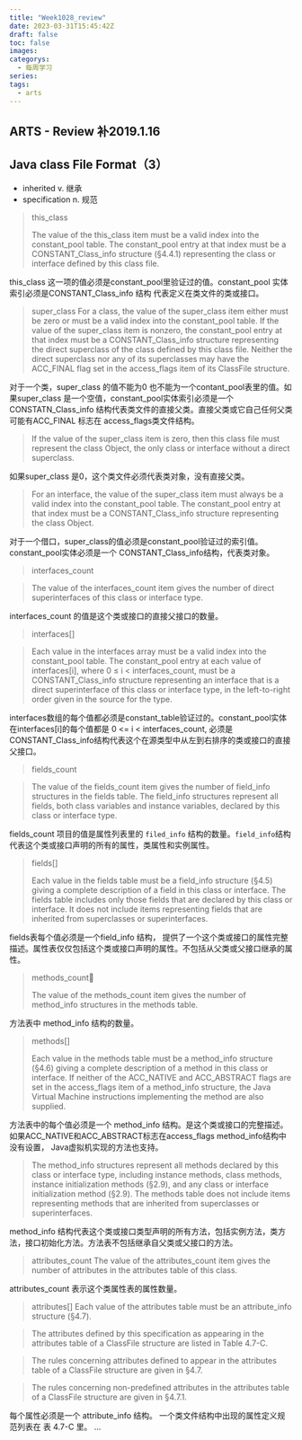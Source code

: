 ```yaml
---
title: "Week1028_review"
date: 2023-03-31T15:45:42Z
draft: false 
toc: false
images:
categorys:
  - 每周学习
series:
tags:
  - arts 
---
```


## ARTS - Review 补2019.1.16
## Java class File Format（3）

* inherited v. 继承
* specification n. 规范


>this_class
>
>The value of the this_class item must be a valid index into the constant_pool table. The constant_pool entry at that index must be a CONSTANT_Class_info structure (§4.4.1) representing the class or interface defined by this class file.
>

this_class 这一项的值必须是constant_pool里验证过的值。constant_pool 实体索引必须是CONSTANT_Class_info 结构 代表定义在类文件的类或接口。

>super_class
For a class, the value of the super_class item either must be zero or must be a valid index into the constant_pool table. If the value of the super_class item is nonzero, the constant_pool entry at that index must be a CONSTANT_Class_info structure representing the direct superclass of the class defined by this class file. Neither the direct superclass nor any of its superclasses may have the ACC_FINAL flag set in the access_flags item of its ClassFile structure.

对于一个类，super_class 的值不能为0 也不能为一个contant_pool表里的值。如果super_class 是一个空值，constant_pool实体索引必须是一个CONSTATN_Class_info 结构代表类文件的直接父类。直接父类或它自己任何父类可能有ACC_FINAL 标志在 access_flags类文件结构。

>If the value of the super_class item is zero, then this class file must represent the class Object, the only class or interface without a direct superclass.

如果super_class 是0，这个类文件必须代表类对象，没有直接父类。

> For an interface, the value of the super_class item must always be a valid index into the constant_pool table. The constant_pool entry at that index must be a CONSTANT_Class_info structure representing the class Object.
> 

对于一个借口，super_class的值必须是constant_pool验证过的索引值。constant_pool实体必须是一个 CONSTANT_Class_info结构，代表类对象。

> interfaces_count

>The value of the interfaces_count item gives the number of direct superinterfaces of this class or interface type.

interfaces_count 的值是这个类或接口的直接父接口的数量。


> interfaces[]

>Each value in the interfaces array must be a valid index into the constant_pool table. The constant_pool entry at each value of interfaces[i], where 0 ≤ i < interfaces_count, must be a CONSTANT_Class_info structure representing an interface that is a direct superinterface of this class or interface type, in the left-to-right order given in the source for the type.

interfaces数组的每个值都必须是constant_table验证过的。constant_pool实体在interfaces[i]的每个值都是  0 <= i < interfaces_count, 必须是CONSTANT_Class_info结构代表这个在源类型中从左到右排序的类或接口的直接父接口。


> fields_count

> The value of the fields_count item gives the number of field_info structures in the fields table. The field_info structures represent all fields, both class variables and instance variables, declared by this class or interface type.

fields_count 项目的值是属性列表里的 ```filed_info``` 结构的数量。```field_info```结构代表这个类或接口声明的所有的属性，类属性和实例属性。



> fields[]
>
>Each value in the fields table must be a field_info structure (§4.5) giving a complete description of a field in this class or interface. The fields table includes only those fields that are declared by this class or interface. It does not include items representing fields that are inherited from superclasses or superinterfaces.

fields表每个值必须是一个field_info 结构， 提供了一个这个类或接口的属性完整描述。属性表仅仅包括这个类或接口声明的属性。不包括从父类或父接口继承的属性。

> methods_count
>
>The value of the methods_count item gives the number of method_info structures in the methods table.

方法表中 method_info 结构的数量。

> methods[]
> 
> Each value in the methods table must be a method_info structure (§4.6) giving a complete description of a method in this class or interface. If neither of the ACC_NATIVE and ACC_ABSTRACT flags are set in the access_flags item of a method_info structure, the Java Virtual Machine instructions implementing the method are also supplied.

方法表中的每个值必须是一个 method_info 结构。是这个类或接口的完整描述。如果ACC_NATIVE和ACC_ABSTRACT标志在access_flags method_info结构中没有设置， Java虚拟机实现的方法也支持。

> The method_info structures represent all methods declared by this class or interface type, including instance methods, class methods, instance initialization methods (§2.9), and any class or interface initialization method (§2.9). The methods table does not include items representing methods that are inherited from superclasses or superinterfaces.

method_info 结构代表这个类或接口类型声明的所有方法，包括实例方法，类方法，接口初始化方法。方法表不包括继承自父类或父接口的方法。


> attributes_count
The value of the attributes_count item gives the number of attributes in the attributes table of this class.

attributes_count 表示这个类属性表的属性数量。

>attributes[]
>Each value of the attributes table must be an attribute_info structure (§4.7).

>The attributes defined by this specification as appearing in the attributes table of a ClassFile structure are listed in Table 4.7-C.

>The rules concerning attributes defined to appear in the attributes table of a ClassFile structure are given in §4.7.

>The rules concerning non-predefined attributes in the attributes table of a ClassFile structure are given in §4.7.1.

每个属性必须是一个 attribute_info 结构。
一个类文件结构中出现的属性定义规范列表在 表 4.7-C 里。
...

